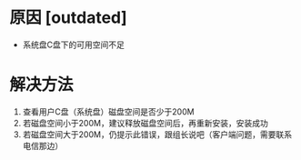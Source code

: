 <!-- TITLE: 故障 99 安装未知错误  -->
<!-- SUBTITLE: 本错误属于天翼校园客户端错误-->

# 原因 [outdated]

- 系统盘C盘下的可用空间不足

# 解决方法

1. 查看用户C盘（系统盘）磁盘空间是否少于200M
2. 若磁盘空间小于200M，建议释放磁盘空间后，再重新安装，安装成功
3. 若磁盘空间大于200M，仍提示此错误，跟组长说吧（客户端问题，需要联系电信那边）

